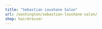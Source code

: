 ```yaml
---
title: "Sebastian Loushane Salon"
url: /washington/sebastian-loushane-salon/
shop: hairdresser
---
```

